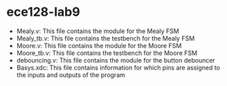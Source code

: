 # ece128-lab9
- Mealy.v: This file contains the module for the Mealy FSM <br />
- Mealy_tb.v: This file contains the testbench for the Mealy FSM <br />
- Moore.v: This file contains the module for the Moore FSM <br />
- Moore_tb.v: This file contains the testbench for the Moore FSM <br />
- debouncing.v: This file contains the module for the button debouncer <br />
- Basys.xdc: This file contains information for which pins are assigned to the inputs and outputs of the program <br />
